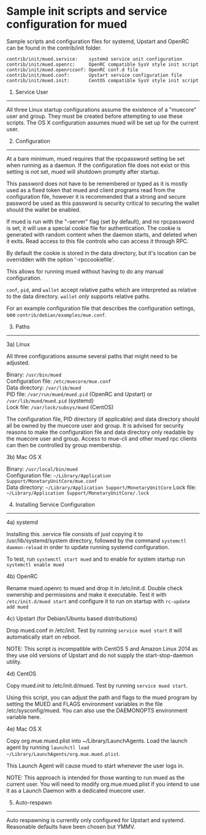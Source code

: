 Sample init scripts and service configuration for mued
==========================================================

Sample scripts and configuration files for systemd, Upstart and OpenRC
can be found in the contrib/init folder.

    contrib/init/mued.service:    systemd service unit configuration
    contrib/init/mued.openrc:     OpenRC compatible SysV style init script
    contrib/init/mued.openrcconf: OpenRC conf.d file
    contrib/init/mued.conf:       Upstart service configuration file
    contrib/init/mued.init:       CentOS compatible SysV style init script

1. Service User
---------------------------------

All three Linux startup configurations assume the existence of a "muecore" user
and group.  They must be created before attempting to use these scripts.
The OS X configuration assumes mued will be set up for the current user.

2. Configuration
---------------------------------

At a bare minimum, mued requires that the rpcpassword setting be set
when running as a daemon.  If the configuration file does not exist or this
setting is not set, mued will shutdown promptly after startup.

This password does not have to be remembered or typed as it is mostly used
as a fixed token that mued and client programs read from the configuration
file, however it is recommended that a strong and secure password be used
as this password is security critical to securing the wallet should the
wallet be enabled.

If mued is run with the "-server" flag (set by default), and no rpcpassword is set,
it will use a special cookie file for authentication. The cookie is generated with random
content when the daemon starts, and deleted when it exits. Read access to this file
controls who can access it through RPC.

By default the cookie is stored in the data directory, but it's location can be overridden
with the option '-rpccookiefile'.

This allows for running mued without having to do any manual configuration.

`conf`, `pid`, and `wallet` accept relative paths which are interpreted as
relative to the data directory. `wallet` *only* supports relative paths.

For an example configuration file that describes the configuration settings,
see `contrib/debian/examples/mue.conf`.

3. Paths
---------------------------------

3a) Linux

All three configurations assume several paths that might need to be adjusted.

Binary:              `/usr/bin/mued`  
Configuration file:  `/etc/muecore/mue.conf`  
Data directory:      `/var/lib/mued`  
PID file:            `/var/run/mued/mued.pid` (OpenRC and Upstart) or `/var/lib/mued/mued.pid` (systemd)  
Lock file:           `/var/lock/subsys/mued` (CentOS)  

The configuration file, PID directory (if applicable) and data directory
should all be owned by the muecore user and group.  It is advised for security
reasons to make the configuration file and data directory only readable by the
muecore user and group.  Access to mue-cli and other mued rpc clients
can then be controlled by group membership.

3b) Mac OS X

Binary:              `/usr/local/bin/mued`  
Configuration file:  `~/Library/Application Support/MonetaryUnitCore/mue.conf`  
Data directory:      `~/Library/Application Support/MonetaryUnitCore`
Lock file:           `~/Library/Application Support/MonetaryUnitCore/.lock`

4. Installing Service Configuration
-----------------------------------

4a) systemd

Installing this .service file consists of just copying it to
/usr/lib/systemd/system directory, followed by the command
`systemctl daemon-reload` in order to update running systemd configuration.

To test, run `systemctl start mued` and to enable for system startup run
`systemctl enable mued`

4b) OpenRC

Rename mued.openrc to mued and drop it in /etc/init.d.  Double
check ownership and permissions and make it executable.  Test it with
`/etc/init.d/mued start` and configure it to run on startup with
`rc-update add mued`

4c) Upstart (for Debian/Ubuntu based distributions)

Drop mued.conf in /etc/init.  Test by running `service mued start`
it will automatically start on reboot.

NOTE: This script is incompatible with CentOS 5 and Amazon Linux 2014 as they
use old versions of Upstart and do not supply the start-stop-daemon utility.

4d) CentOS

Copy mued.init to /etc/init.d/mued. Test by running `service mued start`.

Using this script, you can adjust the path and flags to the mued program by
setting the MUED and FLAGS environment variables in the file
/etc/sysconfig/mued. You can also use the DAEMONOPTS environment variable here.

4e) Mac OS X

Copy org.mue.mued.plist into ~/Library/LaunchAgents. Load the launch agent by
running `launchctl load ~/Library/LaunchAgents/org.mue.mued.plist`.

This Launch Agent will cause mued to start whenever the user logs in.

NOTE: This approach is intended for those wanting to run mued as the current user.
You will need to modify org.mue.mued.plist if you intend to use it as a
Launch Daemon with a dedicated muecore user.

5. Auto-respawn
-----------------------------------

Auto respawning is currently only configured for Upstart and systemd.
Reasonable defaults have been chosen but YMMV.
